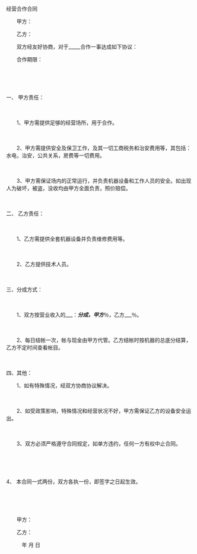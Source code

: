 



经营合作合同



 

　　甲方：

　　乙方：　　

　　双方经友好协商，对于_____合作一事达成如下协议：

　　合作期限：

　　

　　


 一、 甲方责任：



　　

　　1、甲方需提供足够的经营场所，用于合作。

　　

　　2、甲方需提供安全及保卫工作，及其一切工商税务和治安费用等，其包括：水电，治安，公共关系，房费等一切费用。

　　

　　3、甲方需保证场内的正常运行，并负责机器设备和工作人员的安全。如出现人为破坏，被盗，没收均由甲方全面负责，照价赔偿。

　　


 二、 乙方责任：



　　

　　1、乙方需提供全套机器设备并负责维修费用等。

　　

　　2、乙方提供技术人员。

　　


 三、分成方式：



　　

　　1、双方按营业收入的___：___分成，甲方___％，乙方___％。

　　

　　2、每日结帐一次，帐与现金由甲方代管。乙方结帐时按机器的总底分结算，乙方不定时间查看帐目。

　　


 四、其他：



　　1、如有特殊情况，经双方协商协议解决。

　　

　　2、如受政策影响，特殊情况和经营状况不好，甲方需保证乙方的设备安全运出。

　　

　　3、双方必须严格遵守合同规定，如单方违约，任何一方有权中止合同。

　　

　　

4、
本合同一式两份，双方各执一份，即签字之日起生效。　　

　　

　　

　　甲方： 

　　乙方：　

　　　年 月 日